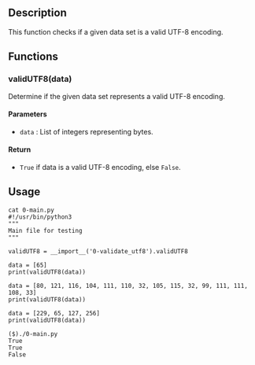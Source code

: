 ## Description
This function checks if a given data set is a valid UTF-8 encoding.

## Functions

### validUTF8(data)

Determine if the given data set represents a valid UTF-8 encoding.

#### Parameters
- `data` : List of integers representing bytes.

#### Return
- `True` if data is a valid UTF-8 encoding, else `False`.

## Usage
```
cat 0-main.py
#!/usr/bin/python3
"""
Main file for testing
"""

validUTF8 = __import__('0-validate_utf8').validUTF8

data = [65]
print(validUTF8(data))

data = [80, 121, 116, 104, 111, 110, 32, 105, 115, 32, 99, 111, 111, 108, 33]
print(validUTF8(data))

data = [229, 65, 127, 256]
print(validUTF8(data))
```
```
($)./0-main.py
True
True
False
```